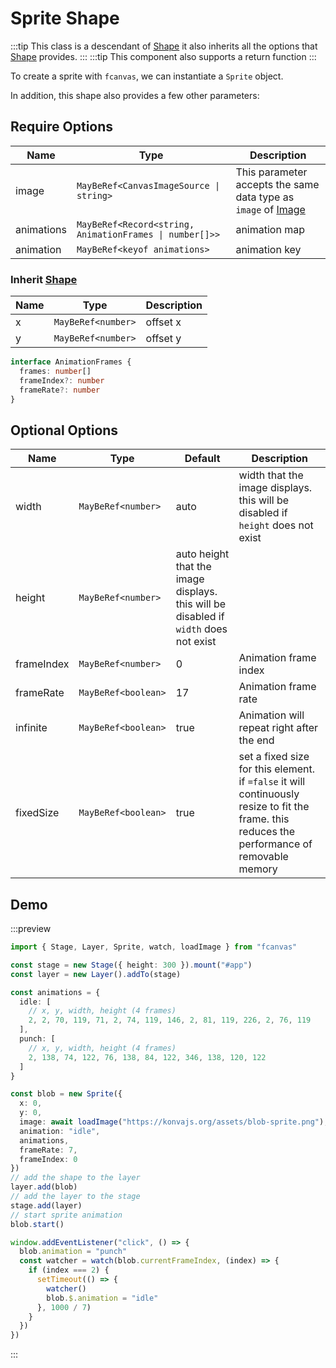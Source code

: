 # Sprite Shape

:::tip
This class is a descendant of [Shape](/guide/essentials/Shape) it also inherits all the options that [Shape](/guide/essentials/Shape) provides.
:::
:::tip
This component also supports a return function
:::

To create a sprite with `fcanvas`, we can instantiate a `Sprite` object.

In addition, this shape also provides a few other parameters:

## Require Options

| Name       | Type                                                    | Description                                                                          |
| ---------- | ------------------------------------------------------- | ------------------------------------------------------------------------------------ |
| image      | `MayBeRef<CanvasImageSource \| string>`                 | This parameter accepts the same data type as `image` of [Image](/guide/shapes/Image) |
| animations | `MayBeRef<Record<string, AnimationFrames \| number[]>>` | animation map                                                                        |
| animation  | `MayBeRef<keyof animations>`                            | animation key                                                                        |

### Inherit [Shape](/guide/essentials/Shape)

| Name | Type               | Description |
| ---- | ------------------ | ----------- |
| x    | `MayBeRef<number>` | offset x    |
| y    | `MayBeRef<number>` | offset y    |

```ts
interface AnimationFrames {
  frames: number[]
  frameIndex?: number
  frameRate?: number
}
```

## Optional Options

| Name       | Type                | Default                                                                              | Description                                                                                                                                   |
| ---------- | ------------------- | ------------------------------------------------------------------------------------ | --------------------------------------------------------------------------------------------------------------------------------------------- |
| width      | `MayBeRef<number>`  | auto                                                                                 | width that the image displays. this will be disabled if `height` does not exist                                                               |
| height     | `MayBeRef<number>`  | auto height that the image displays. this will be disabled if `width` does not exist |
| frameIndex | `MayBeRef<number>`  | 0                                                                                    | Animation frame index                                                                                                                         |
| frameRate  | `MayBeRef<boolean>` | 17                                                                                   | Animation frame rate                                                                                                                          |
| infinite   | `MayBeRef<boolean>` | true                                                                                 | Animation will repeat right after the end                                                                                                     |
| fixedSize  | `MayBeRef<boolean>` | true                                                                                 | set a fixed size for this element. if `=false` it will continuously resize to fit the frame. this reduces the performance of removable memory |

## Demo

:::preview

```ts
import { Stage, Layer, Sprite, watch, loadImage } from "fcanvas"

const stage = new Stage({ height: 300 }).mount("#app")
const layer = new Layer().addTo(stage)

const animations = {
  idle: [
    // x, y, width, height (4 frames)
    2, 2, 70, 119, 71, 2, 74, 119, 146, 2, 81, 119, 226, 2, 76, 119
  ],
  punch: [
    // x, y, width, height (4 frames)
    2, 138, 74, 122, 76, 138, 84, 122, 346, 138, 120, 122
  ]
}

const blob = new Sprite({
  x: 0,
  y: 0,
  image: await loadImage("https://konvajs.org/assets/blob-sprite.png"),
  animation: "idle",
  animations,
  frameRate: 7,
  frameIndex: 0
})
// add the shape to the layer
layer.add(blob)
// add the layer to the stage
stage.add(layer)
// start sprite animation
blob.start()

window.addEventListener("click", () => {
  blob.animation = "punch"
  const watcher = watch(blob.currentFrameIndex, (index) => {
    if (index === 2) {
      setTimeout(() => {
        watcher()
        blob.$.animation = "idle"
      }, 1000 / 7)
    }
  })
})
```
:::
